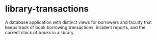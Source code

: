 # library-transactions
A database application with distinct views for borrowers and faculty that keeps track of book borrowing transactions, incident reports, and the current stock of books in a library.
